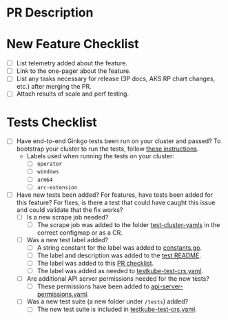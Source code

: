 
[comment]: # (Note that your PR title should follow the conventional commit format: https://conventionalcommits.org/en/v1.0.0/#summary)
# PR Description

[comment]: # (The below checklist is for PRs adding new features. If a box is not checked, add a reason why it's not needed.)
# New Feature Checklist

- [ ] List telemetry added about the feature.
- [ ] Link to the one-pager about the feature.
- [ ] List any tasks necessary for release (3P docs, AKS RP chart changes, etc.) after merging the PR.
- [ ] Attach results of scale and perf testing.

[comment]: # (The below checklist is for code changes. Not all boxes necessarily need to be checked. Build, doc, and template changes do not need to fill out the checklist.)
# Tests Checklist

- [ ] Have end-to-end Ginkgo tests been run on your cluster and passed? To bootstrap your cluster to run the tests, follow [these instructions](/otelcollector/test/README.md#bootstrap-a-dev-cluster-to-run-ginkgo-tests).
  - Labels used when running the tests on your cluster:
    - [ ] `operator`
    - [ ] `windows`
    - [ ] `arm64`
    - [ ] `arc-extension`
- [ ] Have new tests been added? For features, have tests been added for this feature? For fixes, is there a test that could have caught this issue and could validate that the fix works?
  - [ ] Is a new scrape job needed?
    - [ ] The scrape job was added to the folder [test-cluster-yamls](/otelcollector/test/test-cluster-yamls/) in the correct configmap or as a CR. 
  - [ ] Was a new test label added?
    - [ ] A string constant for the label was added to [constants.go](/otelcollector/test/utils/constants.go).
    - [ ] The label and description was added to the [test README](/otelcollector/test/README.md).
    - [ ] The label was added to this [PR checklist](/.github/pull_request_template).
    - [ ] The label was added as needed to [testkube-test-crs.yaml](/otelcollector/test/testkube/testkube-test-crs.yaml).
  - [ ] Are additional API server permissions needed for the new tests?
    - [ ] These permissions have been added to [api-server-permissions.yaml](/otelcollector/test/testkube/api-server-permissions.yaml).
  - [ ] Was a new test suite (a new folder under `/tests`) added?
    - [ ] The new test suite is included in [testkube-test-crs.yaml](/otelcollector/test/testkube/testkube-test-crs.yaml).
